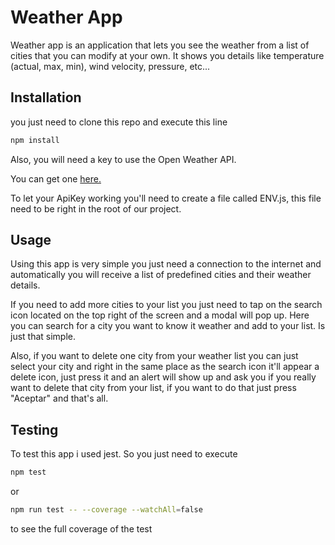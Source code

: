 # Weather App

Weather app is an application that lets you see the weather from a list of cities that you can modify at your own.
It shows you details like temperature (actual, max, min), wind velocity, pressure, etc...

## Installation

you just need to clone this repo and execute this line

```bash
npm install
```

Also, you will need a key to use the Open Weather API.

You can get one [here.](https://openweathermap.org/)

To let your ApiKey working you'll need to create a file called ENV.js, this file need to be right in the root of our project.

## Usage

Using this app is very simple you just need a connection to the internet and automatically you will receive a list of predefined cities and their weather details.

If you need to add more cities to your list you just need to tap on the search icon located on the top right of the screen and a modal will pop up. Here you can search for a city you want to know it weather and add to your list. Is just that simple.

Also, if you want to delete one city from your weather list you can just select your city and right in the same place as the search icon it'll appear a delete icon, just press it and an alert will show up and ask you if you really want to delete that city from your list, if you want to do that just press "Aceptar" and that's all.

## Testing

To test this app i used jest. So you just need to execute

```bash
npm test
```

or

```bash
npm run test -- --coverage --watchAll=false
```

to see the full coverage of the test
